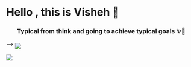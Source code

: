 
<h1> Hello , this is Visheh 🙂 </h1>
<h3 align="center">Typical from think and going to achieve typical goals ✨👀</h3>

<p align="center">
   
 -->    <img align="middle" src="https://te.legra.ph/file/c788faffff299be55d2e1.jpg" />
</p>
<img src="https://user-images.githubusercontent.com/73097560/115834477-dbab4500-a447-11eb-908a-139a6edaec5c.gif">
